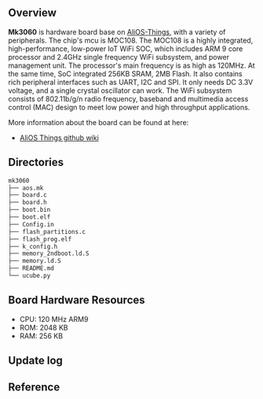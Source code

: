 ## Overview

**Mk3060** is hardware board base on [AliOS-Things](https://github.com/alibaba/AliOS-Things), with a variety of peripherals. The chip's mcu is MOC108. The MOC108 is a highly integrated, high-performance, low-power IoT WiFi SOC, which includes ARM 9 core processor and 2.4GHz single frequency WiFi subsystem, and power management unit. The processor's main frequency is as high as 120MHz. At the same time, SoC integrated 256KB SRAM, 2MB Flash. It also contains rich peripheral interfaces such as UART, I2C and SPI. It only needs DC 3.3V voltage, and a single crystal oscillator can work. The WiFi subsystem consists of 802.11b/g/n radio frequency, baseband and multimedia access control (MAC) design to meet low power and high throughput applications.

More information about the board can be found at here:

- [AliOS Things github wiki](https://github.com/alibaba/AliOS-Things/wiki)

## Directories

```sh
mk3060
├── aos.mk
├── board.c
├── board.h
├── boot.bin
├── boot.elf
├── Config.in
├── flash_partitions.c
├── flash_prog.elf
├── k_config.h
├── memory_2ndboot.ld.S
├── memory.ld.S
├── README.md
└── ucube.py
```

## Board Hardware Resources

* CPU: 120 MHz ARM9
* ROM: 2048 KB
* RAM: 256 KB

## Update log

## Reference
